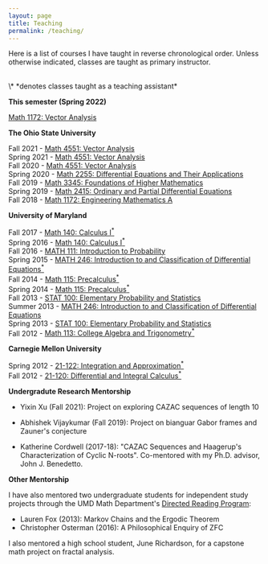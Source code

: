 ```yaml
---
layout: page
title: Teaching
permalink: /teaching/
---
```

Here is a list of courses I have taught in reverse chronological order.
Unless otherwise indicated, classes are taught as primary instructor.

<br/>
\* *denotes classes taught as a teaching assistant*

**This semester (Spring 2022)**

[Math 1172: Vector Analysis](https://math.osu.edu/courses/1172)

**The Ohio State University**

Fall 2021 - [Math 4551: Vector Analysis](https://math.osu.edu/courses/4551)<br/>
Spring 2021 - [Math 4551: Vector Analysis](https://math.osu.edu/courses/4551)<br/>
Fall 2020 - [Math 4551: Vector Analysis](https://math.osu.edu/courses/4551)<br/>
Spring 2020 - [Math 2255: Differential Equations and Their Applications](https://math.osu.edu/courses/2255) <br/>
Fall 2019 - [Math 3345: Foundations of Higher Mathematics](https://math.osu.edu/courses/3345) <br/>
Spring 2019 - [Math 2415: Ordinary and Partial Differential Equations](https://math.osu.edu/courses/2415) <br/>
Fall 2018 - [Math 1172: Engineering Mathematics A](https://math.osu.edu/courses/1172)

**University of Maryland**

Fall 2017 - [Math 140: Calculus I<sup>\*</sup>](https://www-math.umd.edu/offered-courses/362-math-140-calculus-i.html)<br/>
Spring 2016 - [Math 140: Calculus I<sup>\*</sup>](https://www-math.umd.edu/offered-courses/362-math-140-calculus-i.html)<br/>
Fall 2016 - [MATH 111: Introduction to Probability](https://www-math.umd.edu/offered-courses/356-math-111-introduction-to-probability.html) <br/>
Spring 2015 - [MATH 246: Introduction to and Classification of Differential Equations<sup>\*</sup>](https://www-math.umd.edu/offered-courses/376-math-246-differential-equations-for-engineers.html) <br/>
Fall 2014 - [Math 115: Precalculus<sup>\*</sup>](https://www-math.umd.edu/offered-courses/359-math-115-precalculus.html)<br/>
Spring 2014 - [Math 115: Precalculus<sup>\*</sup>](https://www-math.umd.edu/offered-courses/359-math-115-precalculus.html)<br/>
Fall 2013 - [STAT 100: Elementary Probability and Statistics](https://www-math.umd.edu/offered-courses/411-stat-100-elementary-statistics-and-probability.html) <br/>
Summer 2013 - [MATH 246: Introduction to and Classification of Differential Equations](https://www-math.umd.edu/offered-courses/376-math-246-differential-equations-for-engineers.html) <br/> 
Spring 2013 - [STAT 100: Elementary Probability and Statistics](https://www-math.umd.edu/offered-courses/411-stat-100-elementary-statistics-and-probability.html) <br/> 
Fall 2012 - [Math 113: College Algebra and Trigonometry<sup>\*</sup>](https://www-math.umd.edu/offered-courses/358-math-113-college-algebra-with-applications.html)

**Carnegie Mellon University**

Spring 2012 - [21-122: Integration and Approximation<sup>\*</sup>](http://coursecatalog.web.cmu.edu/schools-colleges/melloncollegeofscience/departmentofmathematicalsciences/courses/) <br/>
Fall 2012 - [21-120: Differential and Integral Calculus<sup>\*</sup>](http://coursecatalog.web.cmu.edu/schools-colleges/melloncollegeofscience/departmentofmathematicalsciences/courses/)


**Undergradute Research Mentorship**

* Yixin Xu (Fall 2021): Project on exploring CAZAC sequences of length 10<br/>

* Abhishek Vijaykumar (Fall 2019): Project on bianguar Gabor frames and
Zauner's conjecture <br/>

* Katherine Cordwell (2017-18): "CAZAC Sequences and Haagerup's
Characterization of Cyclic N-roots". Co-mentored with my Ph.D. advisor,
John J. Benedetto.

**Other Mentorship**

I have also mentored two undergraduate students for independent study projects 
through the UMD Math Department's
[Directed Reading Program](http://drp.math.umd.edu/):

* Lauren Fox (2013): Markov Chains and the Ergodic Theorem
* Christopher Osterman (2016): A Philosophical Enquiry of ZFC

I also mentored a high school student, June Richardson, for a capstone
math project on fractal analysis.
